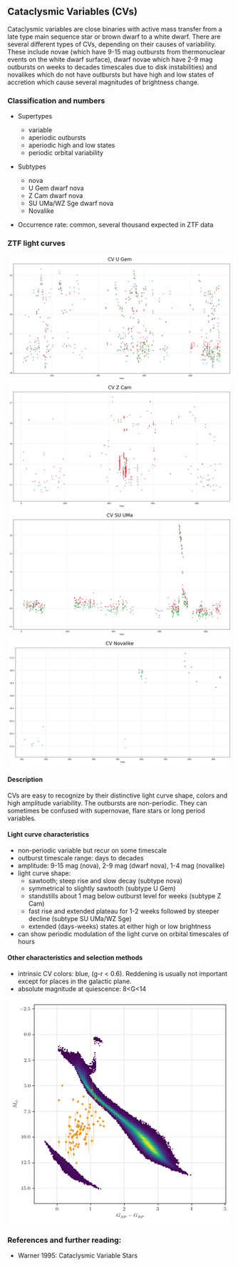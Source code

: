 ## Cataclysmic Variables (CVs)
Cataclysmic variables are close binaries with active mass transfer from a late
type main sequence star or brown dwarf to a white dwarf. There are several different
types of CVs, depending on their causes of variability. These include novae (which
have 9-15 mag outbursts from thermonuclear events on the white dwarf surface), dwarf novae which have 2-9 mag outbursts on weeks to decades timescales due to disk instabilities) and novalikes which do not have outbursts but have high and low states of accretion which cause several magnitudes of brightness change.

### Classification and numbers
- Supertypes
  - variable
  - aperiodic outbursts
  - aperiodic high and low states
  - periodic orbital variability
- Subtypes
  - nova
  - U Gem dwarf nova
  - Z Cam dwarf nova
  - SU UMa/WZ Sge dwarf nova
  - Novalike
  
- Occurrence rate: common, several thousand expected in ZTF data


### ZTF light curves
![ZTF CV U Gem](data/CV_U_Gem.png)
![ZTF CV Z Cam](data/CV_Z_Cam.png)
![ZTF CV SU UMa](data/CV_SOB.png)
![ZTF CV Novalike](data/CV_HL.png)

#### Description
CVs are easy to recognize by their distinctive light curve shape, colors and
high amplitude variability. The outbursts are non-periodic.
They can sometimes be confused with supernovae, flare stars or long period variables.

#### Light curve characteristics
- non-periodic variable but recur on some timescale
- outburst timescale range: days to decades
- amplitude: 9-15 mag (nova), 2-9 mag (dwarf nova), 1-4 mag (novalike)
- light curve shape:
    - sawtooth; steep rise and slow decay (subtype nova)
    - symmetrical to slightly sawtooth (subtype U Gem)
    - standstills about 1 mag below outburst level for weeks (subtype Z Cam)
    - fast rise and extended plateau for 1-2 weeks followed by steeper decline     (subtype SU UMa/WZ Sge)
    - extended (days-weeks) states at either high or low brightness
- can show periodic modulation of the light curve on orbital timescales of hours


#### Other characteristics and selection methods
- intrinsic CV colors: blue, (g-r < 0.6).
  Reddening is usually not important except for places in the galactic plane.
- absolute magnitude at quiescence: 8<G<14

![HR diagram of CVs](data/hr__CVs.png)

### References and further reading:
- Warner 1995: Cataclysmic Variable Stars
